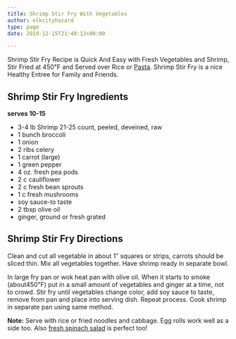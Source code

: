 ```yaml
---
title: Shrimp Stir Fry With Vegetables
author: elkcityhazard
type: page
date: 2019-12-15T21:49:13+00:00

---
```

Shrimp Stir Fry Recipe is Quick And Easy with Fresh Vegetables and Shrimp, Stir Fried at 450&#8457; and Served over Rice or <a href="/wordpress/chef-franks-seasoning-recipes/shrimp-and-angel-hair-pasta/" rel="noopener noreferrer" target="_blank">Pasta</a>. Shrimp Stir Fry is a nice Healthy Entree for Family and Friends.

## Shrimp Stir Fry Ingredients

**serves 10-15**

  * 3-4 lb Shrimp 21-25 count, peeled, deveined, raw
  * 1 bunch broccoli
  * 1 onion
  * 2 ribs celery
  * 1 carrot (large)
  * 1 green pepper
  * 4 oz. fresh pea pods
  * 2 c cauliflower
  * 2 c fresh bean sprouts
  * 1 c fresh mushrooms
  * soy sauce-to taste
  * 2 tbsp olive oil
  * ginger, ground or fresh grated

## Shrimp Stir Fry Directions

Clean and cut all vegetable in about 1&#8243; squares or strips, carrots should be sliced thin. Mix all vegetables together. Have shrimp ready in separate bowl.

In large fry pan or wok heat pan with olive oil. When it starts to smoke (about450&#8457;) put in a small amount of vegetables and ginger at a time, not to crowd. Stir fry until vegetables change color, add soy sauce to taste, remove from pan and place into serving dish. Repeat process. Cook shrimp in separate pan using same method.

**Note:** Serve with rice or fried noodles and cabbage. Egg rolls work well as a side too. Also <a href="/wordpress/grilling-cookouts-and-barbecues/strawberry-spinach-salad-recipe/" rel="noopener noreferrer" target="_blank">fresh spinach salad</a> is perfect too!
